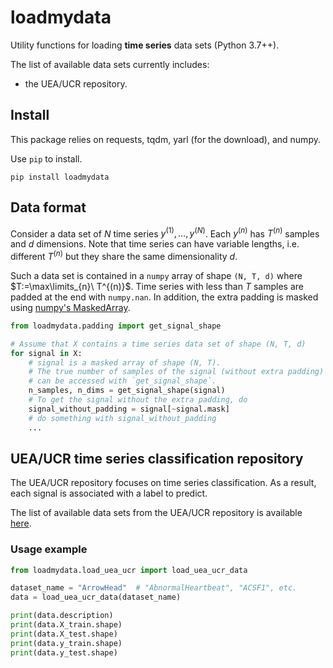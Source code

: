 # loadmydata

Utility functions for loading **time series** data sets (Python 3.7++).

The list of available data sets currently includes:

- the UEA/UCR repository.


## Install
This package relies on requests, tqdm, yarl (for the download), and numpy.

Use `pip` to install.

```
pip install loadmydata
```

## Data format

Consider a data set of $N$ time series $y^{(1)},\dots,y^{(N)}$.
Each $y^{(n)}$ has $T^{(n)}$ samples and $d$ dimensions.
Note that time series can have variable lengths, i.e. different $T^{(n)}$ but they share the same dimensionality $d$.

Such a data set is contained in a `numpy` array of shape `(N, T, d)` where $T:=\max\limits_{n}\ T^{(n)}$.
Time series with less than $T$ samples are padded at the end with `numpy.nan`.
In addition, the extra padding is masked using [numpy's MaskedArray](https://numpy.org/doc/stable/reference/maskedarray.html).

```python
from loadmydata.padding import get_signal_shape

# Assume that X contains a time series data set of shape (N, T, d)
for signal in X:
    # signal is a masked array of shape (N, T).
    # The true number of samples of the signal (without extra padding)
    # can be accessed with `get_signal_shape`.
    n_samples, n_dims = get_signal_shape(signal)
    # To get the signal without the extra padding, do
    signal_without_padding = signal[~signal.mask]
    # do something with signal_without_padding
    ...
```

## UEA/UCR time series classification repository

The UEA/UCR repository focuses on time series classification.
As a result, each signal is associated with a label to predict.

The list of available data sets from the UEA/UCR repository is available [here](http://www.timeseriesclassification.com/dataset.php).


### Usage example

```python
from loadmydata.load_uea_ucr import load_uea_ucr_data

dataset_name = "ArrowHead"  # "AbnormalHeartbeat", "ACSF1", etc.
data = load_uea_ucr_data(dataset_name)

print(data.description)
print(data.X_train.shape)
print(data.X_test.shape)
print(data.y_train.shape)
print(data.y_test.shape)
```
